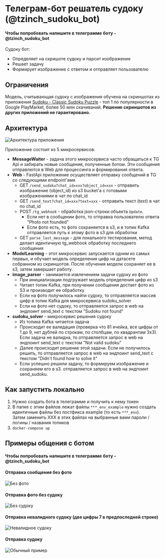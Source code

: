 # Телеграм-бот решатель судоку (@tzinch_sudoku_bot)

#### Чтобы попробовать напишите в телеграмме боту - @tzinch_sudoku_bot

Судоку бот:
- Определяет на скришоте судоку и парсит изображение
- Решает задачу
- Формирует изображение с ответом и отправляет пользователю

## Ограничения
Модель, считывающая судоку с изображения обучена на скриншотах из приложения [Sudoku - Classic Sudoku Puzzle](https://play.google.com/store/apps/details?id=easy.sudoku.puzzle.solver.free) - топ 1 по популярности в Google PlayMarket, более 50 млн скачиваний. **Решение скриншотов из других приложений не гарантировано.**

## Архитектура

![Архитектура приложения](./docs/sudoku_arch.jpg)

Приложение состоит из 5 микросервисов:
- **MessageWaiter** - задача этого микросервиса часто обращаться к TG Api и забирать новые сообщения, полученные ботом. Эти сообщения отправлются в Web для процессинга и формирования ответа.
- **Web** - FastApi приложение осуществляет отправку сообщений в TG со следующими endpoint'ами
    - GET `/send_sudoku?chat_id=xxx?object_id=xxx` - отправить изображение (object_id) из s3 bucket'а с готовыми изображениями в чат по chat_id
    - GET `/send_text?chat_id=xxx?text=xxx` - отправить текст (text) в чат по chat_id
    - POST `/tg_webhook` - обработка json-строки объекта `Update`.
        - Если нет в сообщении фото, то отправка пользователю ответа "Photo not founded"
        - Если фото есть, то фото сохраняется в s3, и в топик Kafka отправляется путь к этому фото в s3 для обработки
    - GET `parse_last_message` - для локального тестирования, метод делает идентичную tg_webhook обработку последнего сообщения
- **ModelLearning** - этот микросервис запускается одним из самых первых, и обучает модель определения цифр на датасете собранном из скриншотов. После обучения модели сохраняет ее в s3, затем завершает работу.
- **image_parser** - занимается извлечением задачи судоку из фото
    - При инициализации подгружает модель определения цифр из s3
    - Читает топик Kafka, при получении сообщения достает фото из S3 и производит ее обработку
    - Если на фото получилось найти судоку, то отправляется массив цифр в топик Kafka для микросервиса sudoku_solver
    - Если на фото нет судоку, то отправляется запрос в web на эндпоинт send_text с текстом "Sudoku not found"
- **sudoku_solver** - микросервис решения судоку
    - Из топика Kafka читается задача
    - Происходит ее валидация (проверка что 81 ячейка, все цифры от 1 до 9, нет дублей по строкам, по столбцам, по квадрантам 3х3).  
        Если задача не валидна, то отправляется запрос в web на эндпоинт send_text с текстом "Not valid sudoku"
    - Далее происходит решение этой задачи.
        Если не получилось решить, то отправляется запрос в web на эндпоинт send_text с текстом "Didn't found how to solve it"
    - Если успешно решили задачу, то формируем изображение и сохраняем его в s3. отправляется запрос в web на эндпоинт send_sudoku.

## Как запустить локально

1. Нужно создать бота в телеграмме и получить к нему токен
2. В папке с этим файлов лежат файлы `***_env_example` нужно создать идентичные файлы без постфикса example (то есть `***_env`).  
    Затем заменить XXX в этих файлах на выбранные вами пароли / логины / названия топиков
3. `docker-compose up`

## Примеры общения с ботом

#### Чтобы попробовать напишите в телеграмме боту - @tzinch_sudoku_bot

#### Отправка сообщения без фото
![Без фото](./docs/no_image.jpg)

#### Отправка фото без судоку
![Без судоку](./docs/no_sudoku.jpg)

#### Отправка невалидного судоку (две цифры 7 в предпоследней строке)
![Невалидное судоку](./docs/not_valid.jpg)

#### Отправка судоку
![Обычный пример](./docs/example.jpg)